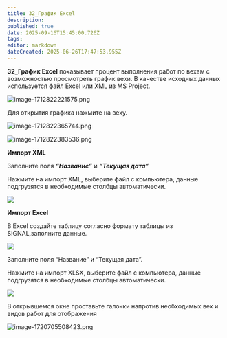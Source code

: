 ```yaml
---
title: 32_График Excel
description: 
published: true
date: 2025-09-16T15:45:00.726Z
tags: 
editor: markdown
dateCreated: 2025-06-26T17:47:53.955Z
---
```


**32\_График Excel** показывает процент выполнения работ по вехам с возможностью просмотреть график вехи. В качестве исходных данных используется файл Excel или XML из MS Project.

![image-1712822221575.png](https://lh7-rt.googleusercontent.com/docsz/AD_4nXdfSIR4_Py3Y19MEL-AX5TP_itlX_P75dqOFjaSIchs2UhBYFJB3LM_xYui6-6bcP0Ev0qflvEn40m9JjhbyL1G5FyPIEqSBW8mQ7YxqJsqYlDpPnnLDTPFQpv31ivxqqB7KZt4MFd5QFgmSs2u4g?key=uTpH5JX9Jn6touF5yEmV2w)

Для открытия графика нажмите на веху.

![image-1712822365744.png](https://lh7-rt.googleusercontent.com/docsz/AD_4nXe2fAWgWAIUDwLNdZ6vRcJBuhAR3kbZrscwUZBouFdip25lumhwANUYIfaZuQrFzhhmk7IKVfP-rLomiF5vDXHh4gQYP_iR_gnmczkZpHI62US984K7_Fl-p0NLXoAiG6JOkMHOOUhYM7wtNqEo?key=uTpH5JX9Jn6touF5yEmV2w)

![image-1712822383536.png](https://lh7-rt.googleusercontent.com/docsz/AD_4nXdT_NRumzxL8LGDDxKtk9GUtCv9Lj2DA_jTz966JQf5k48vA1fHzF9_1okE_jhWAot07SUxN_bpoHVx9jEk1L5HqQYgCUfx7eIV_o4g3lTAlF6sJQZ66dq89dvz_RV8XQme5tve6a3ArKiT2T-q_Q?key=uTpH5JX9Jn6touF5yEmV2w)

**Импорт XML**

Заполните поля ***“Название”*** и ***“Текущая дата”***

Нажмите на импорт XML, выберите файл с компьютера, данные подгрузятся в необходимые столбцы автоматически.

![](https://lh7-rt.googleusercontent.com/docsz/AD_4nXeEr6--7xDUP3hBZu3Vsp-DzXonQTqLKdj65tnZE9TSv2JczFwJJVihV8H4Ufg0TvYT32rK-n4ZMzvNYjVRjb-XkYdMubSI4RccvFQRpCF7zx9aRAMkmji4M46lfec72kxeMuSpau6L2GKFnQoKSg?key=uTpH5JX9Jn6touF5yEmV2w)

**Импорт Excel**

В Excel создайте таблицу согласно формату таблицы из SIGNAL,заполните данные.

![](https://lh7-rt.googleusercontent.com/docsz/AD_4nXdYooXdw1B6BmeEKZeS3eKRZDJU8OTWs6b5uLxejWdCsxAgOcE-yRx_BdGd2TXQ_2eB7vMHek5WOah5VrZudSaK1jCaoaGLCqi9hkwi5Q8337CoCVP-ahvID8C13CvNgpocrtlyWuzVuEHdFK0e?key=uTpH5JX9Jn6touF5yEmV2w)

Заполните поля “Название” и “Текущая дата”.

Нажмите на импорт XLSX, выберите файл с компьютера, данные подгрузятся в необходимые столбцы автоматически.

![](https://lh7-rt.googleusercontent.com/docsz/AD_4nXcDs-h5Q6sFvGFnDS3Ekvn3rCO8uSPbVSu8POqZ-Gm237D72_LKLzpiqQUKp84YlXLX3spq3HN5MD-SGT_oL4ojlnyFssYifUEXgEQSuGCZuc-tdhQtTcAFKgdEZ8eXzLN5o4pqQmfe5-TOlG_3zw?key=uTpH5JX9Jn6touF5yEmV2w)

В открывшемся окне проставьте галочки напротив необходимых вех и видов работ для отображения

![image-1720705508423.png](https://lh7-rt.googleusercontent.com/docsz/AD_4nXdBmwtC78lOz8XQXC8A_xuWHA2EzhSROm2Q2T9nLVGSSmes3kkEt_yHbuMUcxbVOGNmSWM_fEgt2S3AjXSZUNCWmim-SOyaqPXhmr_2hlZdWRMxPJljFbRGoTT3m_n3QioL2xd3kUeUOvphel8TRw?key=uTpH5JX9Jn6touF5yEmV2w)
